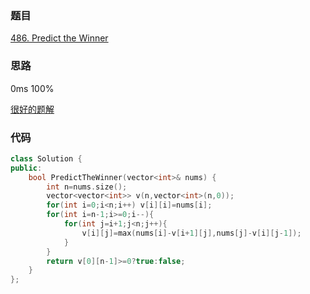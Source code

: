 ### 题目
[486. Predict the Winner](https://leetcode-cn.com/problems/predict-the-winner/submissions/)
### 思路
0ms 100%

[很好的题解](https://leetcode-cn.com/problems/predict-the-winner/solution/san-chong-dpsi-lu-jie-jue-duo-si-lu-by-a-fei-8/)
### 代码
```c++
class Solution {
public:
    bool PredictTheWinner(vector<int>& nums) {
        int n=nums.size();
        vector<vector<int>> v(n,vector<int>(n,0));
        for(int i=0;i<n;i++) v[i][i]=nums[i];
        for(int i=n-1;i>=0;i--){
            for(int j=i+1;j<n;j++){
                v[i][j]=max(nums[i]-v[i+1][j],nums[j]-v[i][j-1]);
            }
        }
        return v[0][n-1]>=0?true:false;
    }
};
```
